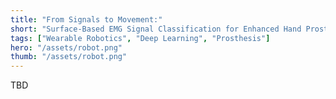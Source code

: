 ```yaml
---
title: "From Signals to Movement:"
short: "Surface-Based EMG Signal Classification for Enhanced Hand Prosthesis Control"
tags: ["Wearable Robotics", "Deep Learning", "Prosthesis"]
hero: "/assets/robot.png"
thumb: "/assets/robot.png"
---
```


TBD